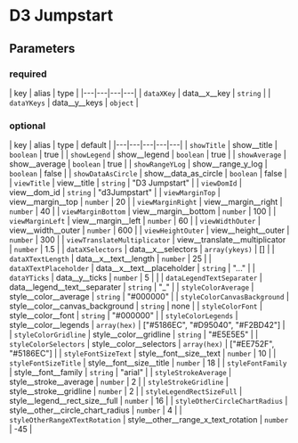 # D3 Jumpstart

## Parameters
### required
| key  | alias  | type  |
|---|---|---|---|
| ```dataXKey``` | data__x__key | ```string```  |
| ```dataYKeys``` | data__y__keys | ```object```  |


### optional
| key  | alias  | type  | default |
|---|---|---|---|---|
| ```showTitle``` | show__title | ```boolean```  | true  |
| ```showLegend``` | show__legend | ```boolean```  | true  |
| ```showAverage``` | show__average | ```boolean```  | true  |
| ```showRangeYLog``` | show__range_y_log | ```boolean```  | false  |
| ```showDataAsCircle``` | show__data_as_circle | ```boolean```  | false  |
| ```viewTitle``` | view__title | ```string```  | "D3 Jumpstart"  |
| ```viewDomId``` | view__dom_id | ```string```  | "d3Jumpstart"  |
| ```viewMarginTop``` | view__margin__top | ```number```  | 20  |
| ```viewMarginRight``` | view__margin__right | ```number```  | 40  |
| ```viewMarginBottom``` | view__margin__bottom | ```number```  | 100  |
| ```viewMarginLeft``` | view__margin__left | ```number```  | 60  |
| ```viewWidthOuter``` | view__width__outer | ```number```  | 600  |
| ```viewHeightOuter``` | view__height__outer | ```number```  | 300  |
| ```viewTranslateMultiplicator``` | view__translate__multiplicator | ```number```  | 1.5  |
| ```dataXSelectors``` | data__x__selectors | ```array(ykeys)```  | []  |
| ```dataXTextLength``` | data__x__text__length | ```number```  | 25  |
| ```dataXTextPlaceholder``` | data__x__text__placeholder | ```string```  | "..."  |
| ```dataYTicks``` | data__y__ticks | ```number```  | 5  |   |
| ```dataLegendTextSeparater``` | data__legend__text__separater | ```string```  | "_"  |
| ```styleColorAverage``` | style__color__average | ```string```  | "#000000"  |
| ```styleColorCanvasBackground``` | style__color__canvas_background | ```string```  | none  |
| ```styleColorFont``` | style__color__font | ```string```  | "#000000"  |
| ```styleColorLegends``` | style__color__legends | ```array(hex)```  | ["#5186EC", "#D95040", "#F2BD42"]  |
| ```styleColorGridline``` | style__color__gridline | ```string```  | "#E5E5E5"  |
| ```styleColorSelectors``` | style__color__selectors | ```array(hex)```  | ["#EE752F", "#5186EC"] |
| ```styleFontSizeText``` | style__font__size__text | ```number```  | 10  |
| ```styleFontSizeTitle``` | style__font__size__title | ```number```  | 18  |
| ```styleFontFamily``` | style__font__family | ```string```  | "arial"  |
| ```styleStrokeAverage``` | style__stroke__average | ```number```  | 2  |
| ```styleStrokeGridline``` | style__stroke__gridline | ```number```  | 2  |
| ```styleLegendRectSizeFull``` | style__legend__rect_size__full | ```number```  | 16  |
| ```styleOtherCircleChartRadius``` | style__other__circle_chart_radius | ```number```  | 4  |
| ```styleOtherRangeXTextRotation``` | style__other__range_x_text_rotation | ```number```  | -45  |
